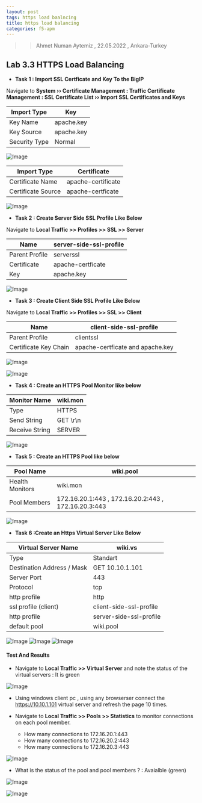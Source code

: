 ```yaml
---
layout: post
tags: https load baalncing
title: https load balancing
categories: f5-apm
---
```


>> Ahmet Numan Aytemiz , 22.05.2022 , Ankara-Turkey

## Lab 3.3 HTTPS Load Balancing

- **Task 1 : Import SSL Certficate and Key To the BigIP**  

Navigate to **System  ››  Certificate Management : Traffic Certificate Management : SSL Certificate List  ››  Import SSL Certificates and Keys**

| Import Type       | Key         | 
| -----------       | ----------- | 
| Key Name          |  apache.key |  
| Key Source        |  apache.key | 
| Security Type     |  Normal     | 

![Image](/img/apachekey.png)

| Import Type        | Certificate | 
| -----------        | ----------- | 
| Certificate Name   |  apache-certificate |  
| Certificate Source |  apache-certficate | 

![Image](/img/apache-certificate.png)

- **Task 2 : Create Server Side SSL Profile Like Below**

Navigate to **Local Traffic >> Profiles >> SSL >> Server**

| Name               | server-side-ssl-profile | 
| -----------        | -----------             | 
| Parent Profile     |  serverssl              |  
| Certificate        |  apache-certficate      | 
| Key                |  apache.key             |

![Image](/img/server-side-ssl.png)

- **Task 3 : Create Client Side SSL Profile Like Below**

Navigate to **Local Traffic >> Profiles >> SSL >> Client**


| Name                         | client-side-ssl-profile | 
| -----------                  | -----------             | 
| Parent Profile               |  clientssl              |  
| Certificate Key Chain        |  apache-certficate and apache.key      | 



![Image](/img/client-side-ssl-profile.png)

![Image](/img/client-ssl.png)

- **Task 4 : Create an HTTPS Pool Monitor like below**

| Monitor Name      | wiki.mon | 
| -----------       | ----------- | 
| Type              |  HTTPS       |  
| Send String       |  GET \r\n   | 
| Receive String    |  SERVER     |

![Image](/img/HTTPS-MON.png)

- **Task 5 : Create an HTTPS Pool like below**

| Pool Name         | wiki.pool | 
| -----------       | -----------  | 
| Health Monitors   |  wiki.mon |  
| Pool Members      |  172.16.20.1:443 , 172.16.20.2:443 , 172.16.20.3:443 |

![Image](/img/wikipool.png)


- **Task 6 :Create an Https Virtual Server Like Below**

| Virtual Server Name        | wiki.vs                  | 
| -----------                | -----------              | 
| Type                       |  Standart                |   
| Destination Address / Mask |  GET 10.10.1.101         | 
| Server Port                |  443                     | 
| Protocol                   |  tcp                     |
| http profile               |  http                    |
| ssl profile (client)       |  client-side-ssl-profile |
| http profile               |  server-side-ssl-profile |
| default pool               |  wiki.pool               |

![Image](/img/wikivs1.png)
![Image](/img/wikivs2.png)
![Image](/img/wikivs3.png)

#### **Test And Results**

- Navigate to **Local Traffic >> Virtual Server** and note the status of the virtual servers : It is green

![Image](/img/wikivsstatus.png)

- Using windows client pc , using any browserser connect the https://10.10.1.101 virtual server and refresh the page 10 times.

- Navigate to **Local Traffic >> Pools >> Statistics** to monitor connections on each pool member.
  - How many connections to 172.16.20.1:443
  - How many connections to 172.16.20.2:443
  - How many connections to 172.16.20.3:443

![Image](/img/wikiconenctions.png)

- What is the status of the pool and pool members ? : Avaialble (green)

![Image](/img/wikipoolstatus.png)

![Image](/img/pool-members-status.png)

